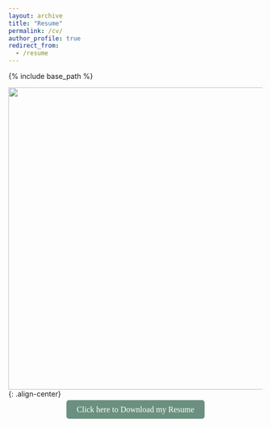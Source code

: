 ```yaml
---
layout: archive
title: "Resume"
permalink: /cv/
author_profile: true
redirect_from:
  - /resume
---
```


{% include base_path %}

<img src = "https://deepubhatt.github.io/DeepakB_Resume.jpg" width = "600">{: .align-center}

<div style="text-align: center;">
  <a href="https://deepubhatt.github.io/DeepakB_Resume.pdf" class="custom-btn" style="background-color: #6b9080; color: white; padding: 10px 20px; text-decoration: none; border-radius: 5px; font-size: 16px; font-family: Georgia, serif;">Click here to Download my Resume</a>
</div>
